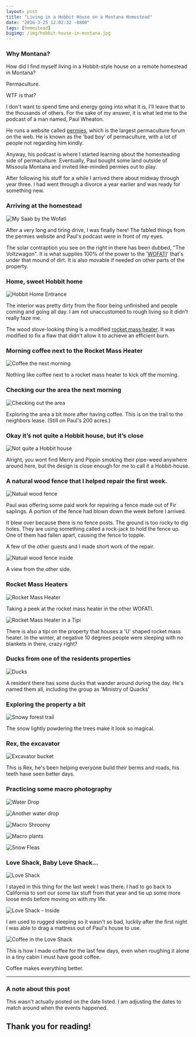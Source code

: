 ```yaml
---
layout: post
title: "Living in a Hobbit House on a Montana Homestead"
date: "2016-3-25 12:02:32 -0800"
tags: [homestead]
bigimg: /img/hobbit-house-in-montana.jpg
---
```


### Why Montana?

How did I find myself living in a Hobbit-style house on a remote homestead in Montana?

<!--more-->

Permaculture.

WTF is that?

I don't want to spend time and energy going into what it is, I'll leave that to the thousands of others. For the sake of my answer, it is what led me to the podcast of a man named, Paul Wheaton.

He runs a website called [permies](https://permies.com), which is the largest permaculture forum on the web. He is known as the 'bad boy' of permaculture, with a lot of people not regarding him kindly.

Anyway, his podcast is where I started learning about the homesteading side of permaculture. Eventually, Paul bought some land outside of Missoula Montana and invited like-minded permies out to play.

After following his stuff for a while I arrived there about midway through year three. I had went through a divorce a year earlier and was ready for something new.

### Arriving at the homestead

![My Saab by the Wofati](https://i.imgur.com/aFjObob.jpg)

After a very long and tiring drive, I was finally here! The fabled things from the permies website and Paul's podcast were in front of my eyes.

The solar contraption you see on the right in there has been dubbed, "The Voltzwagon". It is what supplies 100% of the power to the '[WOFATI](https://richsoil.com/wofati.jsp)' that's under that mound of dirt. It is also movable if needed on other parts of the property.

### Home, sweet Hobbit home

![Hobbit Home Entrance](https://i.imgur.com/MWb8Woi.jpg)

The interior was pretty dirty from the floor being unfinished and people coming and going all day. I am not unaccustomed to rough living so it didn't really faze me.

The wood stove-looking thing is a modified [rocket mass heater](https://richsoil.com/rocket-stove-mass-heater.jsp). It was modified to fix a flaw that didn't allow it to achieve an efficient burn.

### Morning coffee next to the Rocket Mass Heater

![Coffee the next morning](https://i.imgur.com/ZKDWheJ.jpg)

Nothing like coffee next to a rocket mass heater to kick off the morning.

### Checking our the area the next morning

![Checking out the area](https://i.imgur.com/Hv9j7zc.jpg)

Exploring the area a bit more after having coffee. This is on the trail to the neighbors lease. (Still on Paul's 200 acres.)

### Okay it’s not quite a Hobbit house, but it’s close

![Not quite a Hobbit house](https://i.imgur.com/7T0Skxn.jpg)

Alright, you wont find Merry and Pippin smoking their pipe-weed anywhere around here, but the design is close enough for me to call it a Hobbit-house.

### A natural wood fence that I helped repair the first week.

![Natual wood fence](https://i.imgur.com/evuz9Wj.jpg)

Paul was offering some paid work for repairing a fence made out of Fir saplings. A portion of the fence had blown down the week before I arrived.

It blew over because there is no fence posts. The ground is too rocky to dig holes. They are using something called a rock-jack to hold the fence up. One of them had fallen apart, causing the fence to topple.

A few of the other guests and I made short work of the repair.

![Natual wood fence inside](https://i.imgur.com/RxAWnBq.jpg)

A view from the other side.

### Rocket Mass Heaters

![Rocket Mass Heater](https://i.imgur.com/rUuDsHT.jpg)

Taking a peek at the rocket mass heater in the other WOFATI.

![Rocket Mass Heater in a Tipi](https://i.imgur.com/H9jI2uF.jpg)

There is also a tipi on the property that houses a 'U' shaped rocket mass heater. In the winter, at negative 10 degrees people were sleeping with no blankets in there, crazy right?

### Ducks from one of the residents properties

![Ducks](https://i.imgur.com/Ik8moxD.jpg)

A resident there has some ducks that wander around during the day. He's named them all, including the group as 'Ministry of Quacks'

### Exploring the property a bit

![Snowy forest trail](https://i.imgur.com/2N3ZzEp.jpg)

The snow lightly powdering the trees make it look so magical.

### Rex, the excavator

![Excavator bucket](https://i.imgur.com/DNxQrt5.jpg)

This is Rex, he's been helping everyone build their berms and roads, his teeth have seen better days.

### Practicing some macro photography

![Water Drop](https://i.imgur.com/1W6VfFC.jpg)

![Another water drop](https://i.imgur.com/UwktZc4.jpg)

![Macro Shroomy](https://i.imgur.com/mdw18el.jpg)

![Macro plants](https://i.imgur.com/xN4FC3l.jpg)

![Snow Fleas](https://i.imgur.com/7aKGrVF.jpg)

### Love Shack, Baby Love Shack...

![Love Shack](https://i.imgur.com/fTYZI7m.jpg)

I stayed in this thing for the last week I was there. I had to go back to California to sort our some tax stuff from that year and tie up some more loose ends before moving on with my life.

![Love Shack - Inside](https://i.imgur.com/OWEtI6E.jpg)

I am used to rugged sleeping so it wasn't so bad, luckily after the first night I was able to drag a mattress out of Paul's house to use.

![Coffee in the Love Shack](https://i.imgur.com/MC1EOHi.jpg)

This is how I made coffee for the last few days, even when roughing it alone in a tiny cabin I must have good coffee.

Coffee makes everything better.

*****

### A note about this post

This wasn't actually posted on the date listed. I am adjusting the dates to match around when the events happened.

## Thank you for reading!
